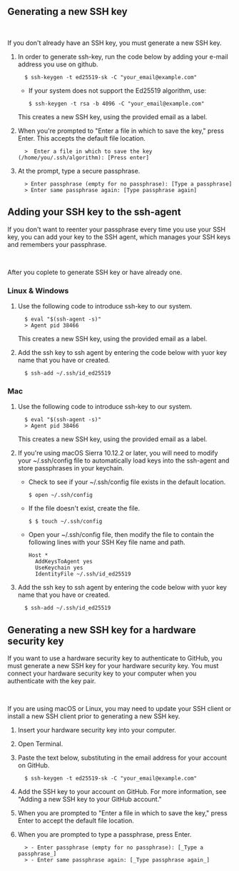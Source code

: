 ## **Generating a new SSH key**
&nbsp;
 

If you don't already have an SSH key, you must generate a new SSH key.


1. In order to generate ssh-key, run the code below by adding your e-mail address you use on github.
   
         $ ssh-keygen -t ed25519-sk -C "your_email@example.com"
      - If your system does not support the Ed25519 algorithm, use:
  
            $ ssh-keygen -t rsa -b 4096 -C "your_email@example.com"
  
   This creates a new SSH key, using the provided email as a label.

2. When you're prompted to "Enter a file in which to save the key," press Enter. This accepts the default file location.
   
         >  Enter a file in which to save the key (/home/you/.ssh/algorithm): [Press enter] 
3. At the prompt, type a secure passphrase.
 
         > Enter passphrase (empty for no passphrase): [Type a passphrase]
         > Enter same passphrase again: [Type passphrase again]



## **Adding your SSH key to the ssh-agent**

If you don't want to reenter your passphrase every time you use your SSH key, you can add your key to the SSH agent, which manages your SSH keys and remembers your passphrase.

&nbsp;

After you coplete to generate SSH key or have already one. 

### **Linux & Windows**

1. Use the following code to introduce ssh-key to our system.
   
         $ eval "$(ssh-agent -s)" 
         > Agent pid 38466 
  
   This creates a new SSH key, using the provided email as a label.

2. Add the ssh key to ssh agent by entering the code below with yuor key name that you have or created.
   
         $ ssh-add ~/.ssh/id_ed25519 



### **Mac**

1. Use the following code to introduce ssh-key to our system.
 
         $ eval "$(ssh-agent -s)" 
         > Agent pid 38466 
   This creates a new SSH key, using the provided email as a label.

2. If you're using macOS Sierra 10.12.2 or later, you will need to modify your ~/.ssh/config file to automatically load keys into the ssh-agent and store passphrases in your keychain.
   - Check to see if your ~/.ssh/config file exists in the default location.
  
         $ open ~/.ssh/config
   - If the file doesn't exist, create the file.
  
         $ $ touch ~/.ssh/config
   - Open your ~/.ssh/config file, then modify the file to contain the following lines with your SSH Key file name and path.
 
         Host *
           AddKeysToAgent yes 
           UseKeychain yes 
           IdentityFile ~/.ssh/id_ed25519 

3. Add the ssh key to ssh agent by entering the code below with yuor key name that you have or created.
   
         $ ssh-add ~/.ssh/id_ed25519 




## **Generating a new SSH key for a hardware security key**

If you want to use a hardware security key to authenticate to GitHub, you must generate a new SSH key for your hardware security key. You must connect your hardware security key to your computer when you authenticate with the key pair.

&nbsp;

If you are using macOS or Linux, you may need to update your SSH client or install a new SSH client prior to generating a new SSH key.

1. Insert your hardware security key into your computer.
   
2. Open Terminal.
   
3. Paste the text below, substituting in the email address for your account on GitHub.
   
         $ ssh-keygen -t ed25519-sk -C "your_email@example.com" 


4. Add the SSH key to your account on GitHub. For more information, see "Adding a new SSH key to your GitHub account."
5. When you are prompted to "Enter a file in which to save the key," press Enter to accept the default file location.
6. When you are prompted to type a passphrase, press Enter.
   
         > - Enter passphrase (empty for no passphrase): [_Type a passphrase_]
         > - Enter same passphrase again: [_Type passphrase again_]
   
